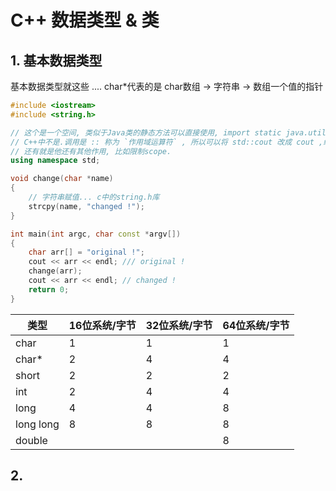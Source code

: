 # C++  数据类型 & 类 

## 1. 基本数据类型

基本数据类型就这些  .... char*代表的是 char数组 -> 字符串 -> 数组一个值的指针 

```c++
#include <iostream>
#include <string.h>

// 这个是一个空间, 类似于Java类的静态方法可以直接使用, import static java.util.Arrays.*; 在调用Array静态方法时可以省略写Array,比如 Arrays.sort(arr); 可以直接写 sort(arr) ; 
// C++中不是.调用是 :: 称为 `作用域运算符` , 所以可以将 std::cout 改成 cout ,编译器会从左边的std的作用域找cout
// 还有就是他还有其他作用, 比如限制scope.
using namespace std;

void change(char *name)
{
    // 字符串赋值... c中的string.h库
    strcpy(name, "changed !");
}

int main(int argc, char const *argv[])
{
    char arr[] = "original !";
    cout << arr << endl; /// original !
    change(arr);
    cout << arr << endl; // changed !
    return 0;
}
```





| 类型      | 16位系统/字节 | 32位系统/字节 | 64位系统/字节 |
| --------- | ------------- | ------------- | ------------- |
| char      | 1             | 1             | 1             |
| char*     | 2             | 4             | 4             |
| short     | 2             | 2             | 2             |
| int       | 2             | 4             | 4             |
| long      | 4             | 4             | 8             |
| long long | 8             | 8             | 8             |
| double    |               |               | 8             |



## 2. 